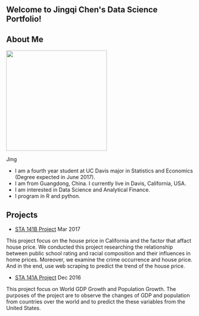 ## Welcome to Jingqi Chen's Data Science Portfolio!

## About Me

<img src="http://cjacquelineq.github.io/profile.jpg" width="270">

Jing

- I am a fourth year student at UC Davis major in Statistics and Economics (Degree expected in June 2017).  
- I am from Guangdong, China. I currently live in Davis, California, USA.
- I am interested in Data Science and Analytical Finance.
- I program in R and python.




## Projects

- <a href="https://cjacquelineq.github.io/STA141B-Project-House-Price/STA+141B+Project+House+Price.html">STA 141B Project</a>   Mar 2017

This project focus on the house price in California and the factor that affact house price. We conducted this project researching the relationship between public school rating and racial composition and their influences in home prices. Moreover, we examine the crime occurrence and house price. And in the end, use web scraping to predict the trend of the house price.

- <a href="https://cjacquelineq.github.io/ProjectReport.pdf">STA 141A Project</a>   Dec 2016

This project focus on World GDP Growth and Population Growth. The purposes of the project are to observe the changes of GDP and population from countries over the world and to predict the these variables from the United States.


